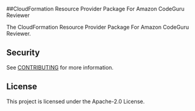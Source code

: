 ##CloudFormation Resource Provider Package For Amazon CodeGuru Reviewer

The CloudFormation Resource Provider Package For Amazon CodeGuru Reviewer.

## Security

See [CONTRIBUTING](CONTRIBUTING.md#security-issue-notifications) for more information.

## License

This project is licensed under the Apache-2.0 License.

